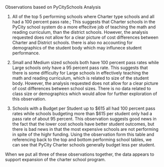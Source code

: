 Observations based on PyCitySchools Analysis

1. All of the top 5 performing schools where Charter type schools and all had a 100 percent pass rate.;
   This suggests that Charter schools in the PyCity school system do a more effecitve job of teaching the math and reading curriculum, than the 
   district schools. However, the analysis requested does not allow for a clear picture of cost differences between Charter and District schools.
   there is also no accounting for demographics of the student body which may influnece student performance.
   
2. Small and Medium sized schools both have 100 percent pass rates while Large schools only have a 95 percent pass rate. This suggests
   that there is some difficulty for Large schools in effectively teaching the math and reading curriculum, which is related to size of the 
   student body. However, the analysis requested does not allow for a clear picture of cost differences between school sizes. There is no 
   data related to class size or demographics which would allow for further exploration of this observation.
   
3. Schools with a Budget per Student up to $615 all had 100 percent pass rates while schools budgeting more than $615 per student only had
   a pass rate of about 95 percent. This observation suggests good news in the fact that the lower cost schools have better student outcomes, but
   there is bad news in that the most expensive schools are not performing in spite of the highr funding. Using the observation form this table
   and referencing back to the top and bottom performing school tables, we can see that PyCity Charter schools generally budget less per 
   student.
   
When we put all three of these observations together, the data appears to support expansion of the charter school program.